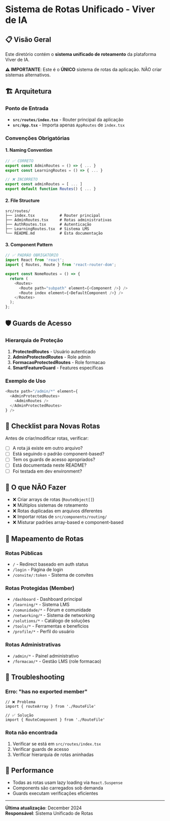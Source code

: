 
# Sistema de Rotas Unificado - Viver de IA

## 📋 Visão Geral

Este diretório contém o **sistema unificado de roteamento** da plataforma Viver de IA. 

**⚠️ IMPORTANTE**: Este é o **ÚNICO** sistema de rotas da aplicação. NÃO criar sistemas alternativos.

## 🏗️ Arquitetura

### Ponto de Entrada
- **`src/routes/index.tsx`** - Router principal da aplicação
- **`src/App.tsx`** - Importa apenas `AppRoutes` de `index.tsx`

### Convenções Obrigatórias

#### 1. Naming Convention
```typescript
// ✅ CORRETO
export const AdminRoutes = () => { ... }
export const LearningRoutes = () => { ... }

// ❌ INCORRETO  
export const adminRoutes = [ ... ]
export default function Routes() { ... }
```

#### 2. File Structure
```
src/routes/
├── index.tsx           # Router principal
├── AdminRoutes.tsx     # Rotas administrativas  
├── AuthRoutes.tsx      # Autenticação
├── LearningRoutes.tsx  # Sistema LMS
└── README.md           # Esta documentação
```

#### 3. Component Pattern
```typescript
// ✅ PADRÃO OBRIGATÓRIO
import React from 'react';
import { Routes, Route } from 'react-router-dom';

export const NomeRoutes = () => {
  return (
    <Routes>
      <Route path="subpath" element={<Component />} />
      <Route index element={<DefaultComponent />} />
    </Routes>
  );
};
```

## 🛡️ Guards de Acesso

### Hierarquia de Proteção
1. **ProtectedRoutes** - Usuário autenticado
2. **AdminProtectedRoutes** - Role admin
3. **FormacaoProtectedRoutes** - Role formacao
4. **SmartFeatureGuard** - Features específicas

### Exemplo de Uso
```typescript
<Route path="/admin/*" element={
  <AdminProtectedRoutes>
    <AdminRoutes />
  </AdminProtectedRoutes>
} />
```

## 📝 Checklist para Novas Rotas

Antes de criar/modificar rotas, verificar:

- [ ] A rota já existe em outro arquivo?
- [ ] Está seguindo o padrão component-based?
- [ ] Tem os guards de acesso apropriados?
- [ ] Está documentada neste README?
- [ ] Foi testada em dev environment?

## 🚫 O que NÃO Fazer

- ❌ Criar arrays de rotas (`RouteObject[]`)
- ❌ Múltiplos sistemas de roteamento
- ❌ Rotas duplicadas em arquivos diferentes
- ❌ Importar rotas de `src/components/routing/`
- ❌ Misturar padrões array-based e component-based

## 🔄 Mapeamento de Rotas

### Rotas Públicas
- `/` - Redirect baseado em auth status
- `/login` - Página de login
- `/convite/:token` - Sistema de convites

### Rotas Protegidas (Member)
- `/dashboard` - Dashboard principal
- `/learning/*` - Sistema LMS
- `/comunidade/*` - Fórum e comunidade  
- `/networking/*` - Sistema de networking
- `/solutions/*` - Catálogo de soluções
- `/tools/*` - Ferramentas e benefícios
- `/profile/*` - Perfil do usuário

### Rotas Administrativas
- `/admin/*` - Painel administrativo
- `/formacao/*` - Gestão LMS (role formacao)

## 🔧 Troubleshooting

### Erro: "has no exported member"
```
// ❌ Problema
import { routeArray } from './RouteFile'

// ✅ Solução  
import { RouteComponent } from './RouteFile'
```

### Rota não encontrada
1. Verificar se está em `src/routes/index.tsx`
2. Verificar guards de acesso
3. Verificar hierarquia de rotas aninhadas

## 🚀 Performance

- Todas as rotas usam lazy loading via `React.Suspense`
- Components são carregados sob demanda
- Guards executam verificações eficientes

---

**Última atualização**: December 2024  
**Responsável**: Sistema Unificado de Rotas
